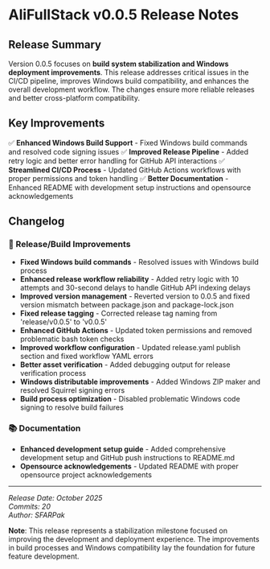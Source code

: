 # AliFullStack v0.0.5 Release Notes

## Release Summary

Version 0.0.5 focuses on **build system stabilization and Windows deployment improvements**. This release addresses critical issues in the CI/CD pipeline, improves Windows build compatibility, and enhances the overall development workflow. The changes ensure more reliable releases and better cross-platform compatibility.

## Key Improvements

✅ **Enhanced Windows Build Support** - Fixed Windows build commands and resolved code signing issues
✅ **Improved Release Pipeline** - Added retry logic and better error handling for GitHub API interactions
✅ **Streamlined CI/CD Process** - Updated GitHub Actions workflows with proper permissions and token handling
✅ **Better Documentation** - Enhanced README with development setup instructions and opensource acknowledgements

## Changelog

### 🚀 Release/Build Improvements

- **Fixed Windows build commands** - Resolved issues with Windows build process
- **Enhanced release workflow reliability** - Added retry logic with 10 attempts and 30-second delays to handle GitHub API indexing delays
- **Improved version management** - Reverted version to 0.0.5 and fixed version mismatch between package.json and package-lock.json
- **Fixed release tagging** - Corrected release tag naming from 'release/v0.0.5' to 'v0.0.5'
- **Enhanced GitHub Actions** - Updated token permissions and removed problematic bash token checks
- **Improved workflow configuration** - Updated release.yaml publish section and fixed workflow YAML errors
- **Better asset verification** - Added debugging output for release verification process
- **Windows distributable improvements** - Added Windows ZIP maker and resolved Squirrel signing errors
- **Build process optimization** - Disabled problematic Windows code signing to resolve build failures

### 📚 Documentation

- **Enhanced development setup guide** - Added comprehensive development setup and GitHub push instructions to README.md
- **Opensource acknowledgements** - Updated README with proper opensource project acknowledgements

---

*Release Date: October 2025*  
*Commits: 20*  
*Author: SFARPak*

**Note**: This release represents a stabilization milestone focused on improving the development and deployment experience. The improvements in build processes and Windows compatibility lay the foundation for future feature development.